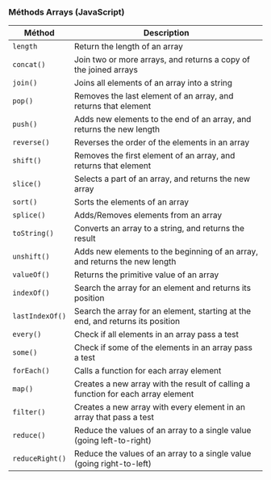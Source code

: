 ### Méthods Arrays (JavaScript)

| Méthod | Description |
| --- | --- |
| `length` | Return the length of an array |
| `concat()` | Join two or more arrays, and returns a copy of the joined arrays |
| `join()` | Joins all elements of an array into a string |
| `pop()` | Removes the last element of an array, and returns that element |
| `push()` | Adds new elements to the end of an array, and returns the new length |
| `reverse()` | Reverses the order of the elements in an array |
| `shift()` | Removes the first element of an array, and returns that element |
| `slice()` | Selects a part of an array, and returns the new array |
| `sort()` | Sorts the elements of an array |
| `splice()` | Adds/Removes elements from an array |
| `toString()` | Converts an array to a string, and returns the result |
| `unshift()` | Adds new elements to the beginning of an array, and returns the new length |
| `valueOf()` | Returns the primitive value of an array |
| `indexOf()` | Search the array for an element and returns its position |
| `lastIndexOf()` | Search the array for an element, starting at the end, and returns its position |
| `every()` | Check if all elements in an array pass a test |
| `some()` | Check if some of the elements in an array pass a test |
| `forEach()` | Calls a function for each array element |
| `map()` | Creates a new array with the result of calling a function for each array element |
| `filter()` | Creates a new array with every element in an array that pass a test |
| `reduce()` | Reduce the values of an array to a single value (going left-to-right) |
| `reduceRight()` | Reduce the values of an array to a single value (going right-to-left) |

